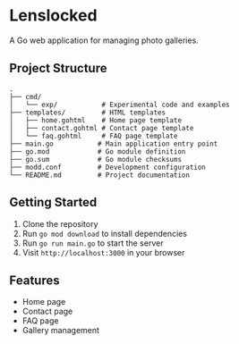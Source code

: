 # Lenslocked

A Go web application for managing photo galleries.

## Project Structure

```
.
├── cmd/
│   └── exp/           # Experimental code and examples
├── templates/         # HTML templates
│   ├── home.gohtml    # Home page template
│   ├── contact.gohtml # Contact page template
│   └── faq.gohtml     # FAQ page template
├── main.go           # Main application entry point
├── go.mod            # Go module definition
├── go.sum            # Go module checksums
├── modd.conf         # Development configuration
└── README.md         # Project documentation
```

## Getting Started

1. Clone the repository
2. Run `go mod download` to install dependencies
3. Run `go run main.go` to start the server
4. Visit `http://localhost:3000` in your browser

## Features

- Home page
- Contact page
- FAQ page
- Gallery management